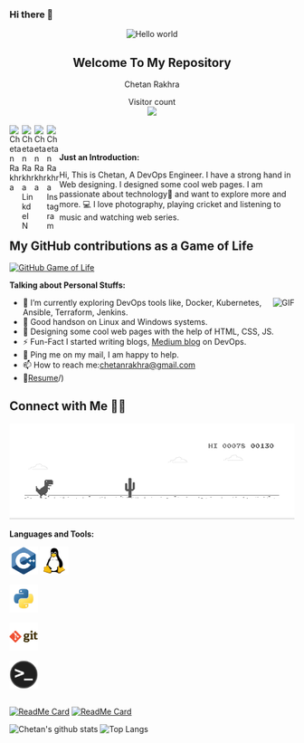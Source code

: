 ### Hi there 👋  

<!--
**chetanrakhra/chetanrakhra** is a ✨ _special_ ✨ repository because its `README.md` (this file) appears on your GitHub profile.

Here are some ideas to get you started:

- 🔭 I’m currently working on ...
- 🌱 I’m currently learning ...

- 🤔 I’m looking for help with ...
- 💬 Ask me about ...
- 📫 How to reach me: ...
-  Pronouns: ...
- ⚡ Fun fact: ...
-->
<p align="center">
 
 
 <img src="https://raw.githubusercontent.com/sagar-viradiya/sagar-viradiya/master/resources/banner.png" alt="Hello world">

 
 <h2 align="center">Welcome To My Repository</h2>
 <p align="center">Chetan Rakhra </p>
</p>





<p align="center"> 
  Visitor count<br>
  <img src="https://profile-counter.glitch.me/chetanrakhra/count.svg" />
</p>



<a href="https://twitter.com/">
<img align="left" alt="Chetan Rakhra" | Twitter" width="22px" src="https://cdn.jsdelivr.net/npm/simple-icons@v3/icons/twitter.svg" />
</a>
<a href="https://www.linkedin.com/in/chetan-rakhra-8126bb145/">
<img align="left" alt="Chetan Rakhra LinkdeIN" width="22px" src="https://cdn.jsdelivr.net/npm/simple-icons@v3/icons/linkedin.svg" />
</a>
<a href="https://t.me/ 7">
<img align="left" alt="Chetan Rakhra" width="22px" src="https://cdn.jsdelivr.net/npm/simple-icons@v3/icons/telegram.svg" />
</a>
<a href="https://www.instagram.com/el_resistant/">
<img align="left" alt="Chetan Rakhra Instagram" width="22px" src="https://cdn.jsdelivr.net/npm/simple-icons@v3/icons/instagram.svg" />
</a>


<br >
<br />

**Just an Introduction:**

Hi, This is Chetan, A DevOps Engineer. I have a strong hand in Web designing. I designed some cool web pages. I am passionate about technology🚀 and want to explore more and more. 💻 I love photography, playing cricket and listening to music and watching web series.


## My GitHub contributions as a Game of Life
[![GitHub Game of Life](https://github4life.herokuapp.com/chetanrakhra.gif?z=6)](https://github4life.herokuapp.com/chetanrakhra)




**Talking about Personal Stuffs:**
  
  <img align="right" alt="GIF" src="https://media.giphy.com/media/836HiJc7pgzy8iNXCn/giphy.gif" />

- 👧 I’m currently exploring DevOps tools like, Docker, Kubernetes, Ansible, Terraform, Jenkins.
- 🌱 Good handson on Linux and Windows systems.                                                                                            
- 👯 Designing some cool web pages with the help of HTML, CSS, JS.
- ⚡️ Fun-Fact I started writing blogs, [Medium blog]([https://medium.com/@chetxn]) on DevOps.
- 💬 Ping me on my mail, I am happy to help.
- 📫 How to reach me:chetanrakhra@gmail.com
- 📝[Resume]()/)



## Connect with Me 🤝🏻




![Dino](https://raw.githubusercontent.com/praveenscience/praveenscience/master/dino.gif)


**Languages and Tools:**

<!--<code><img height="20" src="https://raw.githubusercontent.com/github/explore/5c058a388828bb5fde0bcafd4bc867b5bb3f26f3/topics/graphql/graphql.png"></code>-->

<code><img height="50" src="https://raw.githubusercontent.com/github/explore/80688e429a7d4ef2fca1e82350fe8e3517d3494d/topics/cpp/cpp.png"></code>
<code><img height="50" src=" https://raw.githubusercontent.com/github/explore/80688e429a7d4ef2fca1e82350fe8e3517d3494d/topics/linux/linux.png"></code>
 
<code><img height="50" src="https://raw.githubusercontent.com/github/explore/80688e429a7d4ef2fca1e82350fe8e3517d3494d/topics/python/python.png"></code>
<!--<code><img height="50" src="https://raw.githubusercontent.com/github/explore/80688e429a7d4ef2fca1e82350fe8e3517d3494d/topics/mysql/mysql.png"></code> -->
<!--<code><img height="20" src="https://raw.githubusercontent.com/github/explore/80688e429a7d4ef2fca1e82350fe8e3517d3494d/topics/firebase/firebase.png"></code>-->

<code><img height="50" src="https://raw.githubusercontent.com/github/explore/80688e429a7d4ef2fca1e82350fe8e3517d3494d/topics/git/git.png"></code>

<code><img height="50" src="https://raw.githubusercontent.com/github/explore/80688e429a7d4ef2fca1e82350fe8e3517d3494d/topics/terminal/terminal.png"></code> 


<p align="center">
 
 <h2>     </h2>

</p>


[![ReadMe Card](https://github-readme-stats.vercel.app/api/pin/?username=chetanrakhra&repo=Python-flask-blog&theme=tokyonight)](https://github.com/chetanrakhra/Python-flask-blog)
[![ReadMe Card](https://github-readme-stats.vercel.app/api/pin/?username=chetanrakhra&repo=Newspaper-Reading&theme=tokyonight)](https://github.com/chetanrakhra/Newspaper-Reading)


![Chetan's github stats](https://github-readme-stats.vercel.app/api?username=chetanrakhra&show_icons=true&theme=tokyonight)
![Top Langs](https://github-readme-stats.vercel.app/api/top-langs/?username=chetanrakhra&theme=tokyonight)
